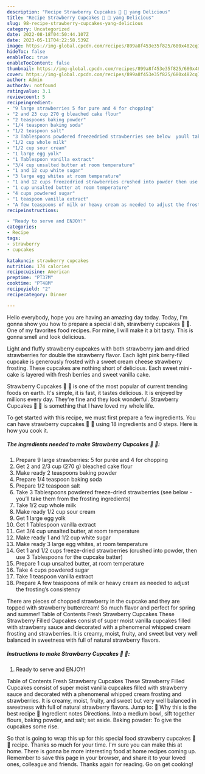 ```yaml
---
description: "Recipe Strawberry Cupcakes 🍓 🧁 yang Delicious"
title: "Recipe Strawberry Cupcakes 🍓 🧁 yang Delicious"
slug: 98-recipe-strawberry-cupcakes-yang-delicious
category: Uncategorized
date: 2022-08-18T04:50:44.107Z
date: 2023-05-11T04:22:58.539Z
image: https://img-global.cpcdn.com/recipes/899a8f453e35f825/680x482cq70/strawberry-cupcakes-recipe-main-photo.jpg
hideToc: false
enableToc: true
enableTocContent: false
thumbnail: https://img-global.cpcdn.com/recipes/899a8f453e35f825/680x482cq70/strawberry-cupcakes-recipe-main-photo.jpg
cover: https://img-global.cpcdn.com/recipes/899a8f453e35f825/680x482cq70/strawberry-cupcakes-recipe-main-photo.jpg
author: Admin
authorAv: notfound
ratingvalue: 3.1
reviewcount: 5
recipeingredient:
- "9 large strawberries 5 for pure and 4 for chopping"
- "2 and 23 cup 270 g bleached cake flour"
- "2 teaspoons baking powder"
- "1/4 teaspoon baking soda"
- "1/2 teaspoon salt"
- "3 Tablespoons powdered freezedried strawberries see below  youll take them from the frosting ingredients"
- "1/2 cup whole milk"
- "1/2 cup sour cream"
- "1 large egg yolk"
- "1 Tablespoon vanilla extract"
- "3/4 cup unsalted butter at room temperature"
- "1 and 12 cup white sugar"
- "3 large egg whites at room temperature"
- "1 and 12 cups freezedried strawberries crushed into powder then use 3 Tablespoons for the cupcake batter"
- "1 cup unsalted butter at room temperature"
- "4 cups powdered sugar"
- "1 teaspoon vanilla extract"
- "A few teaspoons of milk or heavy cream as needed to adjust the frostings consistency"
recipeinstructions:

- "Ready to serve and ENJOY!"
categories:
- Recipe
tags:
- strawberry
- cupcakes

katakunci: strawberry cupcakes 
nutrition: 174 calories
recipecuisine: American
preptime: "PT37M"
cooktime: "PT48M"
recipeyield: "2"
recipecategory: Dinner

---
```



Hello everybody, hope you are having an amazing day today. Today, I'm gonna show you how to prepare a special dish, strawberry cupcakes 🍓 🧁. One of my favorites food recipes. For mine, I will make it a bit tasty. This is gonna smell and look delicious.

Light and fluffy strawberry cupcakes with both strawberry jam and dried strawberries for double the strawberry flavor. Each light pink berry-filled cupcake is generously frosted with a sweet cream cheese strawberry frosting. These cupcakes are nothing short of delicious. Each sweet mini-cake is layered with fresh berries and sweet vanilla cake.

Strawberry Cupcakes 🍓 🧁 is one of the most popular of current trending foods on earth. It's simple, it is fast, it tastes delicious. It is enjoyed by millions every day. They're fine and they look wonderful. Strawberry Cupcakes 🍓 🧁 is something that I have loved my whole life.


To get started with this recipe, we must first prepare a few ingredients. You can have strawberry cupcakes 🍓 🧁 using 18 ingredients and 0 steps. Here is how you cook it.

<!--inarticleads1-->

##### The ingredients needed to make Strawberry Cupcakes 🍓 🧁:

1. Prepare 9 large strawberries: 5 for purée and 4 for chopping
1. Get 2 and 2/3 cup (270 g) bleached cake flour
1. Make ready 2 teaspoons baking powder
1. Prepare 1/4 teaspoon baking soda
1. Prepare 1/2 teaspoon salt
1. Take 3 Tablespoons powdered freeze-dried strawberries (see below - you’ll take them from the frosting ingredients)
1. Take 1/2 cup whole milk
1. Make ready 1/2 cup sour cream
1. Get 1 large egg yolk
1. Get 1 Tablespoon vanilla extract
1. Get 3/4 cup unsalted butter, at room temperature
1. Make ready 1 and 1/2 cup white sugar
1. Make ready 3 large egg whites, at room temperature
1. Get 1 and 1/2 cups freeze-dried strawberries (crushed into powder, then use 3 Tablespoons for the cupcake batter)
1. Prepare 1 cup unsalted butter, at room temperature
1. Take 4 cups powdered sugar
1. Take 1 teaspoon vanilla extract
1. Prepare A few teaspoons of milk or heavy cream as needed to adjust the frosting’s consistency


There are pieces of chopped strawberry in the cupcake and they are topped with strawberry buttercream! So much flavor and perfect for spring and summer! Table of Contents Fresh Strawberry Cupcakes These Strawberry Filled Cupcakes consist of super moist vanilla cupcakes filled with strawberry sauce and decorated with a phenomenal whipped cream frosting and strawberries. It is creamy, moist, fruity, and sweet but very well balanced in sweetness with full of natural strawberry flavors. 

<!--inarticleads2-->

##### Instructions to make Strawberry Cupcakes 🍓 🧁:


1. Ready to serve and ENJOY!

Table of Contents Fresh Strawberry Cupcakes These Strawberry Filled Cupcakes consist of super moist vanilla cupcakes filled with strawberry sauce and decorated with a phenomenal whipped cream frosting and strawberries. It is creamy, moist, fruity, and sweet but very well balanced in sweetness with full of natural strawberry flavors. Jump to: 🌟 Why this is the best recipe 📝 Ingredient notes Directions. Into a medium bowl, sift together flours, baking powder, and salt; set aside. Baking powder: To give the cupcakes some rise. 

So that is going to wrap this up for this special food strawberry cupcakes 🍓 🧁 recipe. Thanks so much for your time. I'm sure you can make this at home. There is gonna be more interesting food at home recipes coming up. Remember to save this page in your browser, and share it to your loved ones, colleague and friends. Thanks again for reading. Go on get cooking!
